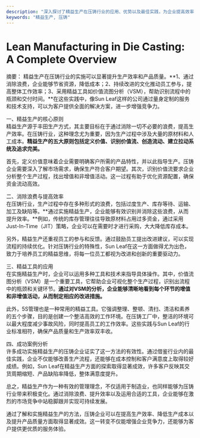 ```yaml
---
description: "深入探讨了精益生产在压铸行业的应用、优势以及最佳实践，为企业提高效率和降低成本提供实用建议。"
keywords: "精益生产, 压铸"
---
```

# Lean Manufacturing in Die Casting: A Complete Overview

摘要： 
精益生产在压铸行业的实施可以显著提升生产效率和产品质量。**1、通过消除浪费，企业能够节省资源，降低成本；2、持续改进的文化推动员工参与，提高整体工作效率；3、采用精益工具如价值流图分析（VSM），帮助识别流程中的瓶颈和交付时间。**在这些实践中，像Sun Leaf这样的公司通过量身定制的服务和技术支持，可以为客户提供全面的解决方案，进一步增强竞争力。

一、精益生产的核心原则  
精益生产源于丰田生产方式，其主要目标在于通过消除一切不必要的浪费，提高生产效率。在压铸行业，这种理念尤为重要，因为生产过程中涉及大量的原材料和人工成本。**精益生产的五大原则包括定义价值、识别价值流、创造流动、建立拉动系统及追求完美。**

首先，定义价值意味着企业需要明确客户所需的产品特性，并以此指导生产。压铸企业需要深入了解市场需求，确保生产符合客户期望。其次，识别价值流要求企业分析整个生产过程，找出增值和非增值活动。这一过程有助于优化资源配置，确保资金流动高效。

二、消除浪费与提高效率  
在压铸行业，生产过程中存在多种形式的浪费，包括过度生产、库存等待、运输、加工及缺陷等。**通过实施精益生产，企业能够有效识别并消除这些浪费，从而提升效率。**例如，传统的库存管理往往导致原材料占用过多资金，通过采用Just-In-Time（JIT）策略，企业可以在需要时才进行采购，大大降低库存成本。

另外，精益生产还重视员工的参与和反馈。通过鼓励员工提出改进建议，可以实现流程的持续优化。针对压铸行业的特殊性，Sun Leaf在这一方面做得尤为出色，致力于培养员工的精益思维，将每一位员工都视为改进和创新的重要驱动力。

三、精益工具的应用  
在实施精益生产时，企业可以运用多种工具和技术来指导具体操作。其中，价值流图分析（VSM）是一个重要工具，它帮助企业可视化整个生产过程，识别出流程中的瓶颈和关键环节。**通过对VSM的分析，企业能够清晰地看到每个环节的增值和非增值活动，从而制定相应的改进措施。**

此外，5S管理也是一种常用的精益工具。它强调整理、整顿、清扫、清洁和素养的五个步骤，目的是创建一个整洁高效的工作环境。在压铸工厂中，整洁的环境可以最大程度减少事故风险，同时提高员工的工作效率。这些实践与Sun Leaf的行业标准相符，确保产品质量和生产效率双丰收。

四、成功案例分析  
许多成功实施精益生产的压铸企业证实了这一方法的有效性。通过借鉴行业内的最佳实践，企业不仅能够改善生产流程，还能够在成本控制和客户满意度上取得较好成绩。例如，Sun Leaf在精益生产方面的探索取得显著成效，许多客户反映其交货周期缩短、产品缺陷率降低，整体满意度提升。

总之，精益生产作为一种有效的管理理念，不仅适用于制造业，也同样能够为压铸行业带来积极变化。通过消除浪费、提升效率以及运用合适的工具，企业能够在激烈的市场竞争中站稳脚跟并实现可持续发展。

通过了解和实施精益生产的方法，压铸企业可以在提高生产效率、降低生产成本以及提升产品质量方面取得显著成效。这一转变不仅能增强企业竞争力，还能够为客户提供更优质的服务体验。
